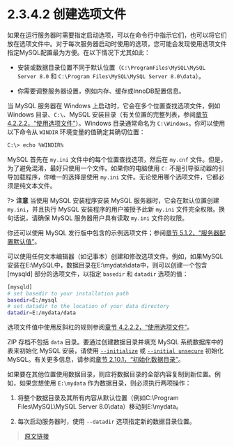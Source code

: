 # 2.3.4.2 创建选项文件

如果在运行服务器时需要指定启动选项，可以在命令行中指示它们，也可以将它们放在选项文件中。对于每次服务器启动时使用的选项，您可能会发现使用选项文件指定MySQL配置最为方便。在以下情况下尤其如此：

- 安装或数据目录位置不同于默认位置（`C:\ProgramFiles\MySQL\MySQL Server 8.0` 和 `C:\Program Files\MySQL\MySQL Server 8.0\data`）。

- 你需要调整服务器设置，例如内存、缓存或InnoDB配置信息。

当 MySQL 服务器在 Windows 上启动时，它会在多个位置查找选项文件，例如 Windows 目录、`C:\`、MySQL 安装目录（有关位置的完整列表，参阅[章节 4.2.2.2，“使用选项文件”](/4/4.2/4.2.2/4.2.2.2/option-files)）。Windows 目录通常命名为 `C:\Windows`。你可以使用以下命令从 `WINDIR` 环境变量的值确定其确切位置：

```bash
C:\> echo %WINDIR%
```

MySQL 首先在 `my.ini` 文件中的每个位置查找选项，然后在 `my.cnf` 文件。但是，为了避免混淆，最好只使用一个文件。如果你的电脑使用 `C:` 不是引导驱动器的引导加载程序，你唯一的选择是使用 `my.ini` 文件。无论使用哪个选项文件，它都必须是纯文本文件。

?> **注意** 当使用 MySQL 安装程序安装 MySQL 服务器时，它会在默认位置创建 `my.ini`，并且执行 MySQL 安装程序的用户被授予此新 `my.ini` 文件完全权限。换句话说，请确保 MySQL 服务器用户具有读取 `my.ini` 文件的权限。

你还可以使用 MySQL 发行版中包含的示例选项文件；参阅[章节 5.1.2，“服务器配置默认值”](/5/5.1/5.1.2/server-configuration-defaults)。

可以使用任何文本编辑器（如记事本）创建和修改选项文件。例如，如果MySQL安装在E:\MySQL中，数据目录在E:\mydata\data中，则可以创建一个包含 [mysqld] 部分的选项文件，以指定 `basedir` 和 `datadir` 选项的值：

```bash
[mysqld]
# set basedir to your installation path
basedir=E:/mysql
# set datadir to the location of your data directory
datadir=E:/mydata/data
```

选项文件值中使用反斜杠的规则参阅[章节 4.2.2.2，“使用选项文件”](/4/4.2/4.2.2/4.2.2.2/option-files)。

ZIP 存档不包括 `data` 目录。要通过创建数据目录并填充 MySQL 系统数据库中的表来初始化 MySQL 安装，请使用 [`--initialize`](/5/5.1/5.1.7/server-options) 或 [`--initial unsecure`](/5/5.1/5.1.7/server-options) 初始化 MySQL。有关更多信息，请参阅[章节 2.10.1，“初始化数据目录”](/2/2.10/2.10.1/data-directory-initialization)。

如果要在其他位置使用数据目录，则应将数据目录的全部内容复制到新位置。例如，如果您想使用 `E:\mydata` 作为数据目录，则必须执行两项操作：

1. 将整个数据目录及其所有内容从默认位置（例如C:\Program Files\MySQL\MySQL Server 8.0\data）移动到E:\mydata。

2. 每次启动服务器时，使用 `--datadir` 选项指定新的数据目录位置。

> [原文链接](https://dev.mysql.com/doc/refman/8.0/en/windows-create-option-file.html)